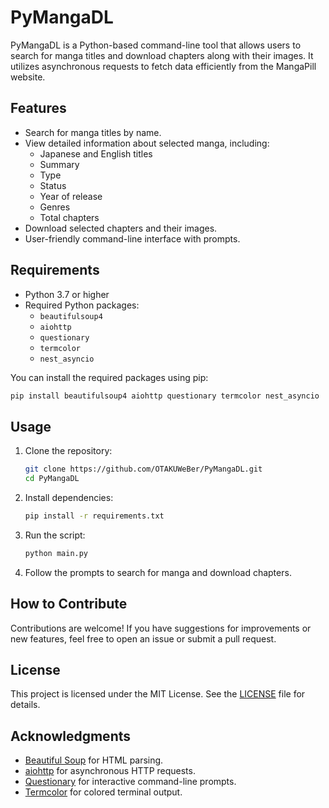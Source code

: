 # PyMangaDL

PyMangaDL is a Python-based command-line tool that allows users to search for manga titles and download chapters along with their images. It utilizes asynchronous requests to fetch data efficiently from the MangaPill website.

## Features

- Search for manga titles by name.
- View detailed information about selected manga, including:
  - Japanese and English titles
  - Summary
  - Type
  - Status
  - Year of release
  - Genres
  - Total chapters
- Download selected chapters and their images.
- User-friendly command-line interface with prompts.

## Requirements

- Python 3.7 or higher
- Required Python packages:
  - `beautifulsoup4`
  - `aiohttp`
  - `questionary`
  - `termcolor`
  - `nest_asyncio`

You can install the required packages using pip:

```bash
pip install beautifulsoup4 aiohttp questionary termcolor nest_asyncio
```

## Usage

1. Clone the repository:

   ```bash
   git clone https://github.com/OTAKUWeBer/PyMangaDL.git
   cd PyMangaDL
   ```

2. Install dependencies:
    ```sh
    pip install -r requirements.txt
    ```

3. Run the script:

   ```bash
   python main.py
   ```

4. Follow the prompts to search for manga and download chapters.

## How to Contribute

Contributions are welcome! If you have suggestions for improvements or new features, feel free to open an issue or submit a pull request.

## License

This project is licensed under the MIT License. See the [LICENSE](LICENSE) file for details.

## Acknowledgments

- [Beautiful Soup](https://www.crummy.com/software/BeautifulSoup/) for HTML parsing.
- [aiohttp](https://docs.aiohttp.org/en/stable/) for asynchronous HTTP requests.
- [Questionary](https://questionary.readthedocs.io/en/latest/) for interactive command-line prompts.
- [Termcolor](https://pypi.org/project/termcolor/) for colored terminal output.
